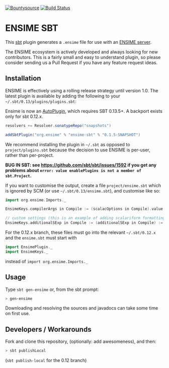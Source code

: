 [![Bountysource](https://www.bountysource.com/badge/tracker?tracker_id=239449)](https://www.bountysource.com/trackers/239449-ensime?utm_source=239449&utm_medium=shield&utm_campaign=TRACKER_BADGE)
[![Build Status](https://travis-ci.org/ensime/ensime-sbt.svg?branch=sbt-0.12)](https://travis-ci.org/ensime/ensime-sbt)

# ENSIME SBT

This [sbt](http://github.com/sbt/sbt) plugin generates a `.ensime` file for use with an [ENSIME server](http://github.com/ensime/ensime-server).

The ENSIME ecosystem is actively developed and always looking for new
contributors. This is a fairly small and easy to understand plugin, so
please consider sending us a Pull Request if you have any feature
request ideas.

## Installation

ENSIME is effectively using a rolling release strategy until version
1.0. The latest plugin is available by adding the following
to your `~/.sbt/0.13/plugins/plugins.sbt`:

Ensime is now an [AutoPlugin](http://www.scala-sbt.org/release/docs/Plugins.html#Creating+an+auto+plugin), which requires SBT 0.13.5+. A backport exists only for sbt 0.12.x.

```scala
resolvers += Resolver.sonatypeRepo("snapshots")

addSbtPlugin("org.ensime" % "ensime-sbt" % "0.1.5-SNAPSHOT")
```

We recommend installing the plugin in `~/.sbt` as opposed to
`project/plugins.sbt` because the decision to use ENSIME is per-user,
rather than per-project.


**BUG IN SBT: see https://github.com/sbt/sbt/issues/1592 if you get any problems about `error: value enablePlugins is not a member of sbt.Project`.**


If you want to customise the output, create a file `project/ensime.sbt`
which is ignored by SCM (or use `~/.sbt/0.13/ensime.sbt`), and customise
like so:

```scala
import org.ensime.Imports._

EnsimeKeys.compilerArgs in Compile := (scalacOptions in Compile).value ++ Seq("-Ywarn-dead-code", "-Ywarn-shadowing")

// custom settings (this is an example of adding scalariform formatting preferences):
EnsimeKeys.additionalSExp in Compile := (additionalSExp in Compile) := ":custom-key custom-value"
```

For the 0.12.x branch, these files must go into the relevant `~/.sbt/0.12.x` and the `ensime.sbt` must start with

```scala
import EnsimePlugin._
import EnsimeKeys._
```

instead of `import org.ensime.Imports._`


## Usage

Type `sbt gen-ensime` or, from the sbt prompt:

```bash
> gen-ensime
```

Downloading and resolving the sources and javadocs can take some time on first use.

## Developers / Workarounds

Fork and clone this repository, (optionally: add awesomeness), and
then:

```bash
> sbt publishLocal
```

(`sbt publish-local` for the 0.12 branch)
